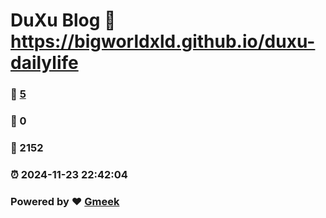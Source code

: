 # DuXu Blog :link: https://bigworldxld.github.io/duxu-dailylife 
### :page_facing_up: [5](https://bigworldxld.github.io/duxu-dailylife/tag.html) 
### :speech_balloon: 0 
### :hibiscus: 2152 
### :alarm_clock: 2024-11-23 22:42:04 
### Powered by :heart: [Gmeek](https://github.com/Meekdai/Gmeek)
